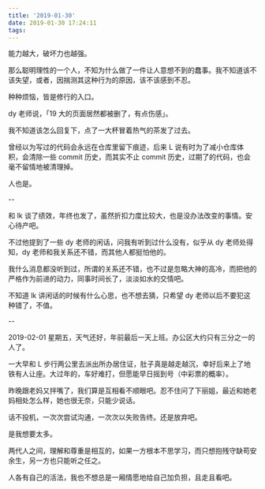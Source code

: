 ```yaml
---
title: '2019-01-30'
date: 2019-01-30 17:24:11
tags:
---
```


能力越大，破坏力也越强。

那么聪明理性的一个人，不知为什么做了一件让人意想不到的蠢事。我不知道该不该失望，或者，因揣测其这种行为的原因，该不该感到不忍。

种种烦恼，皆是修行的入口。

dy 老师说，「19 大的页面居然都被删了，有点伤感」。

我不知道该怎么回复下，点了一大杯冒着热气的茶发了过去。

曾经以为写过的代码会永远在仓库里留下痕迹，后来 L 说有时为了减小仓库体积，会清除一些 commit 历史，而其实不止 commit 历史，过期了的代码，也会毫不留情地被清理掉。

人也是。

--

和 lk 谈了绩效，年终也发了，虽然折扣力度比较大，也是没办法改变的事情。安心待产吧。

不过他提到了一些 dy 老师的闲话，问我有听到过什么没有，似乎从 dy 老师处得知，dy 老师和我关系还不错，而其他人都挺怕他的。

我什么消息都没听到过，所谓的关系还不错，也不过是忽略大神的高冷，而把他的严格作为前进的动力，同事时间长了，淡淡如水的交情吧。

不知道 lk 讲闲话的时候有什么心思，也不想去猜，只希望 dy 老师以后不要犯这种错了，不值。

--

2019-02-01 星期五，天气还好，年前最后一天上班。办公区大约只有三分之一的人了。

一大早和 L 步行两公里去派出所办居住证，肚子真是越走越沉，幸好后来上了地铁有人让座。大过年的，车好难打，但愿能早日摇到号（中彩票的概率）。

昨晚跟老妈又拌嘴了，我们算是互相看不顺眼吧。忍不住问了下丽姐，最近和她老妈相处怎么样，她也很无奈，只能少说话。

话不投机，一次次尝试沟通，一次次以失败告终。还是放弃吧。

是我想要太多。

两代人之间，理解和尊重是相互的，如果一方根本不思学习，而只想抱残守缺苟安余生，另一方也只能听之任之。

人各有自己的活法，我也不想总是一厢情愿地给自己加负担，且走且看吧。
